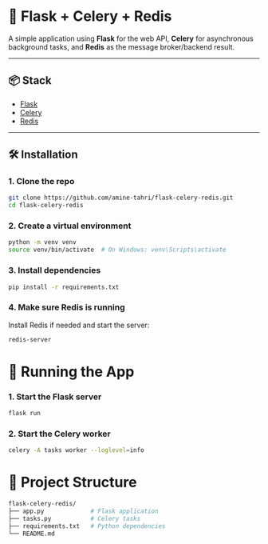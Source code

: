 # 🧠 Flask + Celery + Redis

A simple application using **Flask** for the web API, **Celery** for asynchronous background tasks, and **Redis** as the message broker/backend result.

---

## 📦 Stack

- [Flask](https://flask.palletsprojects.com/)
- [Celery](https://docs.celeryq.dev/)
- [Redis](https://redis.io/)

---

## 🛠️ Installation

### 1. Clone the repo

```bash
git clone https://github.com/amine-tahri/flask-celery-redis.git
cd flask-celery-redis
```

### 2. Create a virtual environment

```bash
python -m venv venv
source venv/bin/activate  # On Windows: venv\Scripts\activate
```
### 3. Install dependencies

```bash
pip install -r requirements.txt
```

### 4. Make sure Redis is running
Install Redis if needed and start the server:


```bash
redis-server

```

# 🚀 Running the App
### 1. Start the Flask server
```bash
flask run
```
### 2. Start the Celery worker
```bash
celery -A tasks worker --loglevel=info
```

# 📁 Project Structure

```bash
flask-celery-redis/
├── app.py             # Flask application
├── tasks.py           # Celery tasks
├── requirements.txt   # Python dependencies
└── README.md

```